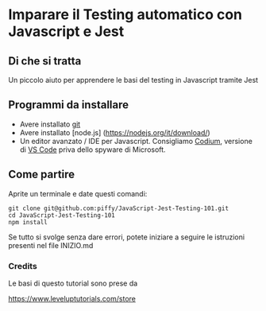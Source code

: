 # Imparare il Testing automatico con Javascript e Jest

## Di che si tratta

Un piccolo aiuto per apprendere le basi del testing in Javascript tramite Jest

## Programmi da installare 

- Avere installato [git](https://git-scm.com/book/en/v2/Getting-Started-Installing-Git)
- Avere installato [node.js] (https://nodejs.org/it/download/)
- Un editor avanzato / IDE per Javascript. Consigliamo [Codium](https://vscodium.com/), versione di [VS Code](https://code.visualstudio.com/) priva dello spyware di Microsoft.


## Come partire

Aprite un terminale e date questi comandi:

```
git clone git@github.com:piffy/JavaScript-Jest-Testing-101.git
cd JavaScript-Jest-Testing-101
npm install
```
Se tutto si svolge senza dare errori, potete iniziare a seguire le istruzioni presenti nel file INIZIO.md


### Credits

Le basi di questo tutorial sono prese da 

https://www.leveluptutorials.com/store
